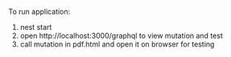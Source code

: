 To run application:

1. nest start
2. open http://localhost:3000/graphql to view mutation and test
3. call mutation in pdf.html and open it on browser for testing
